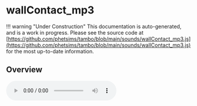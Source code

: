 # wallContact_mp3

!!! warning "Under Construction"
    This documentation is auto-generated, and is a work in progress. Please see the source code at
    [https://github.com/phetsims/tambo/blob/main/sounds/wallContact_mp3.js](https://github.com/phetsims/tambo/blob/main/sounds/wallContact_mp3.js) for the most up-to-date information.

## Overview


<audio controls id="doc-audio">
<script type="module">
import { wallContact_mp3 } from '/lib/scenerystack.esm.min.js';
import { audioBufferToURL } from '/js/audioBufferToURL.js';

wallContact_mp3.audioBufferProperty.lazyLink( async audioBuffer => {
  document.querySelector( '#doc-audio' ).src = await audioBufferToURL( audioBuffer );
} );
</script>



## Source Code

See the source for [wallContact_mp3.js](https://github.com/phetsims/tambo/blob/main/sounds/wallContact_mp3.js) in the [tambo](https://github.com/phetsims/tambo) repository.
